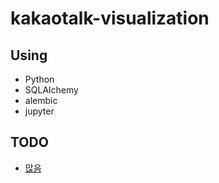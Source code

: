 # kakaotalk-visualization

## Using
- Python
- SQLAlchemy
- alembic
- jupyter

## TODO
- [많음](https://github.com/nerogit/kakaotalk-visualization/issues)
